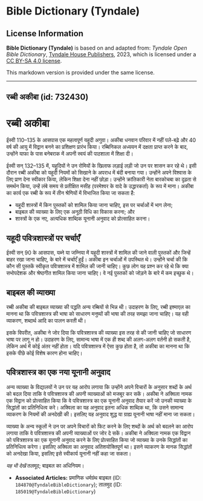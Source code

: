 # Bible Dictionary (Tyndale)

## License Information

**Bible Dictionary (Tyndale)** is based on and adapted from: _Tyndale Open Bible Dictionary_, [Tyndale House Publishers](https://tyndaleopenresources.com/), 2023, which is licensed under a [CC BY-SA 4.0 license](https://creativecommons.org/licenses/by-sa/4.0/legalcode.en).

This markdown version is provided under the same license.



--------------------------------

## रब्बी अकीबा (id: 732430)

रब्बी अकीबा
===========

ईस्वी 110–135 के आसपास एक महत्वपूर्ण यहूदी अगुवा। अकीबा धनवान परिवार में नहीं पले\-बढ़े और 40 वर्ष की आयु में विद्वान बनने का प्रशिक्षण प्रारंभ किया। रब्बिनिकल अध्ययन में दक्षता प्राप्त करने के बाद, उन्होंने याफा के पास बनेबराक में अपनी स्वयं की पाठशाला में शिक्षा दी।

ईस्वी सन् 132–135 में, यहूदियों ने उन रोमियों के खिलाफ लड़ाई लड़ी जो उन पर शासन कर रहे थे। इसी दौरान रब्बी अकीबा को यहूदी नियमों को सिखाने के अपराध में बंदी बनाया गया। उन्होंने अपने विश्वास के लिए प्राण देना स्वीकार किया, लेकिन शिक्षा देना नहीं छोड़ा। उन्होंने क्रांतिकारी नेता बारकोचबा का दृढ़ता से समर्थन किया, उन्हें लंबे समय से प्रतीक्षित मसीह (परमेश्वर के वादे के उद्धारकर्ता) के रूप में माना। अकीबा का कार्य एक रब्बी के रूप में तीन श्रेणियों में विभाजित किया जा सकता है:

* यहूदी शास्त्रों में किन पुस्तकों को शामिल किया जाना चाहिए, इस पर चर्चाओं में भाग लेना;
* बाइबल की व्याख्या के लिए एक अनूठी विधि का विकास करना; और
* शास्त्रों के एक नए, अत्यधिक शाब्दिक यूनानी अनुवाद को प्रोत्साहित करना।

यहूदी पवित्रशास्त्रों पर चर्चाएँ
--------------------------------

ईस्वी सन् 90 के आसपास, यब्ने या जम्निया में यहूदी शास्त्रों में शामिल की जाने वाली पुस्तकों और जिन्हें बाहर रखा जाना चाहिए, के बारे में चर्चाएँ हुईं। अकीबा इन चर्चाओं में उपस्थित थे। उन्होंने चर्चा की कि कौन सी पुस्तकें स्वीकृत पवित्रशास्त्र में शामिल की जानी चाहिए। कुछ लोग यह प्रश्न कर रहे थे कि क्या सभोपदेशक और श्रेष्ठगीत शामिल किया जाना चाहिए। वे नई पुस्तकों को जोड़ने के बारे में कम इच्छुक थे।

**बाइबल की व्याख्या**
---------------------

रब्बी अकीबा की बाइबल व्याख्या की पद्धति अन्य रब्बियों से भिन्न थी। उदाहरण के लिए, रब्बी इश्माएल का मानना था कि पवित्रशास्त्र की भाषा को साधारण मनुष्यों की भाषा की तरह समझा जाना चाहिए। यह वही व्याकरण, शब्दार्थ आदि का पालन करती थी।

इसके विपरीत, अकीबा ने जोर दिया कि पवित्रशास्त्र की व्याख्या इस तरह से की जानी चाहिए जो साधारण भाषा पर लागू न हो। उदाहरण के लिए, सामान्य भाषा में एक ही शब्द की अलग\-अलग वर्तनी हो सकती है, लेकिन अर्थ में कोई अंतर नहीं होता। यदि पवित्रशास्त्र में ऐसा कुछ होता है, तो अकीबा का मानना था कि इसके पीछे कोई विशेष कारण होना चाहिए।

पवित्रशास्त्र का एक नया यूनानी अनुवाद
-------------------------------------

अन्य व्याख्या के विद्यालयों ने उन पर यह आरोप लगाया कि उन्होंने अपने विचारों के अनुसार शब्दों के अर्थ को बदल दिया ताकि वे पवित्रशास्त्र की अपनी व्याख्याओं को मजबूर कर सकें। अकीबा ने अक्विला नामक एक विद्वान को प्रोत्साहित किया कि वे पवित्रशास्त्र का एक यूनानी अनुवाद तैयार करें जो उनकी व्याख्या के सिद्धांतों का प्रतिनिधित्व करे। अक्विला का यह अनुवाद इतना अधिक शाब्दिक था, कि उसने सामान्य व्याकरण के नियमों की अनदेखी की। इसलिए यह अनुवाद शुद्ध या ग्राह्य यूनानी भाषा नहीं माना जा सकता। 

व्याख्या के अन्य स्कूलों ने उन पर अपने विचारों को फिट करने के लिए शब्दों के अर्थ को बदलने का आरोप लगाया ताकि वे पवित्रशास्त्र की अपनी व्याख्याओं पर जोर दे सकें। अकीबा ने अक्विला नामक एक विद्वान को पवित्रशास्त्र का एक यूनानी अनुवाद करने के लिए प्रोत्साहित किया जो व्याख्या के उनके सिद्धांतों का प्रतिनिधित्व करेगा। इसलिए अक्विला का अनुवाद अतिशयोक्तिपूर्ण था। इसने व्याकरण के मानक सिद्धांतों को अनदेखा किया, इसलिए इसे स्वीकार्य यूनानी नहीं कहा जा सकता।

*यह भी देखें* तलमूद; बाइबल का अधिनियम।

* **Associated Articles:** प्रमाणिक धर्मग्रंथ बाइबल (ID: `184870@TyndaleBibleDictionary`); तालमुद (ID: `185019@TyndaleBibleDictionary`)

